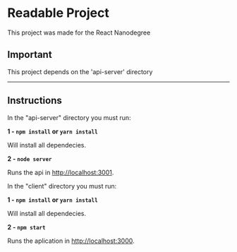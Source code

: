 # Readable Project
This project was made for the React Nanodegree

## Important

This project depends on the 'api-server' directory

***

## Instructions

In the "api-server" directory you must run:

**1 - `npm install` or `yarn install`**

Will install all dependecies.

**2 - `node server`**

Runs the api in [http://localhost:3001](http://localhost:3001).

In the "client" directory you must run:

**1 - `npm install` or `yarn install`**

Will install all dependecies.

**2 - `npm start`**

Runs the aplication in [http://localhost:3000](http://localhost:3000).



